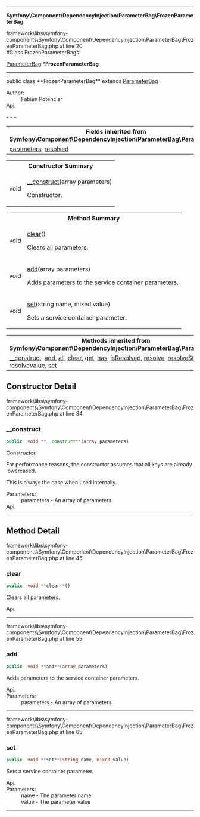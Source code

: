 - - -

**Symfony\Component\DependencyInjection\ParameterBag\FrozenParameterBag**
<div class="location">framework\libs\symfony-components\Symfony\Component\DependencyInjection\ParameterBag\FrozenParameterBag.php at line 20</div>
#Class FrozenParameterBag#

<a href="https://github.com/JeyDotC/Hirudo-docs/blob/master/symfony/component/dependencyinjection/parameterbag/parameterbag.html">ParameterBag</a>
    ***FrozenParameterBag**


- - -

<p class="signature">public  class **FrozenParameterBag**
extends <a href="https://github.com/JeyDotC/Hirudo-docs/blob/master/symfony/component/dependencyinjection/parameterbag/parameterbag.html">ParameterBag</a>

</p>

<div class="comment" id="overview_description"><p></p></div>

<dl>
<dt>Author:</dt>
<dd>Fabien Potencier <fabien@symfony.com></dd>
<dt>Api.</dt>
</dl>
- - -

<table class="inherit">
<tr><th colspan="2">Fields inherited from Symfony\Component\DependencyInjection\ParameterBag\ParameterBag</th></tr>
<tr><td><a href="https://github.com/JeyDotC/Hirudo-docs/blob/master/symfony/component/dependencyinjection/parameterbag/parameterbag.html#parameters">parameters</a>, <a href="https://github.com/JeyDotC/Hirudo-docs/blob/master/symfony/component/dependencyinjection/parameterbag/parameterbag.html#resolved">resolved</a></td></tr></table>

<table id="summary_constructor">
<tr><th colspan="2">Constructor Summary</th></tr>
<tr>
<td class="type"> void</td>
<td class="description"><p class="name"><a href="#__construct">__construct</a>(array parameters)</p><p class="description">Constructor.
</p></td>
</tr>
</table>

<table id="summary_method">
<tr><th colspan="2">Method Summary</th></tr>
<tr>
<td class="type"> void</td>
<td class="description"><p class="name"><a href="#clear">clear</a>()</p><p class="description">Clears all parameters.</p></td>
</tr>
<tr>
<td class="type"> void</td>
<td class="description"><p class="name"><a href="#add">add</a>(array parameters)</p><p class="description">Adds parameters to the service container parameters.</p></td>
</tr>
<tr>
<td class="type"> void</td>
<td class="description"><p class="name"><a href="#set">set</a>(string name, mixed value)</p><p class="description">Sets a service container parameter.</p></td>
</tr>
</table>

<table class="inherit">
<tr><th colspan="2">Methods inherited from Symfony\Component\DependencyInjection\ParameterBag\ParameterBag</th></tr>
<tr><td><a href="https://github.com/JeyDotC/Hirudo-docs/blob/master/symfony/component/dependencyinjection/parameterbag/parameterbag.html#__construct()">__construct</a>, <a href="https://github.com/JeyDotC/Hirudo-docs/blob/master/symfony/component/dependencyinjection/parameterbag/parameterbag.html#add()">add</a>, <a href="https://github.com/JeyDotC/Hirudo-docs/blob/master/symfony/component/dependencyinjection/parameterbag/parameterbag.html#all()">all</a>, <a href="https://github.com/JeyDotC/Hirudo-docs/blob/master/symfony/component/dependencyinjection/parameterbag/parameterbag.html#clear()">clear</a>, <a href="https://github.com/JeyDotC/Hirudo-docs/blob/master/symfony/component/dependencyinjection/parameterbag/parameterbag.html#get()">get</a>, <a href="https://github.com/JeyDotC/Hirudo-docs/blob/master/symfony/component/dependencyinjection/parameterbag/parameterbag.html#has()">has</a>, <a href="https://github.com/JeyDotC/Hirudo-docs/blob/master/symfony/component/dependencyinjection/parameterbag/parameterbag.html#isResolved()">isResolved</a>, <a href="https://github.com/JeyDotC/Hirudo-docs/blob/master/symfony/component/dependencyinjection/parameterbag/parameterbag.html#resolve()">resolve</a>, <a href="https://github.com/JeyDotC/Hirudo-docs/blob/master/symfony/component/dependencyinjection/parameterbag/parameterbag.html#resolveString()">resolveString</a>, <a href="https://github.com/JeyDotC/Hirudo-docs/blob/master/symfony/component/dependencyinjection/parameterbag/parameterbag.html#resolveValue()">resolveValue</a>, <a href="https://github.com/JeyDotC/Hirudo-docs/blob/master/symfony/component/dependencyinjection/parameterbag/parameterbag.html#set()">set</a></td></tr></table>

<h2 id="detail_method">Constructor Detail</h2>
<div class="location">framework\libs\symfony-components\Symfony\Component\DependencyInjection\ParameterBag\FrozenParameterBag.php at line 34</div>
<h3 id="__construct()">__construct</h3>

```php
public  void **__construct**(array parameters)
```
<div class="details">
<p>Constructor.</p><p>For performance reasons, the constructor assumes that
all keys are already lowercased.</p><p>This is always the case when used internally.</p><dl>
<dt>Parameters:</dt>
<dd>parameters - An array of parameters</dd>
<dt>Api.</dt>
</dl>
</div>

- - -

<h2 id="detail_method">Method Detail</h2>
<div class="location">framework\libs\symfony-components\Symfony\Component\DependencyInjection\ParameterBag\FrozenParameterBag.php at line 45</div>
<h3 id="clear()">clear</h3>

```php
public  void **clear**()
```
<div class="details">
<p>Clears all parameters.</p><dl>
<dt>Api.</dt>
</dl>
</div>

- - -

<div class="location">framework\libs\symfony-components\Symfony\Component\DependencyInjection\ParameterBag\FrozenParameterBag.php at line 55</div>
<h3 id="add()">add</h3>

```php
public  void **add**(array parameters)
```
<div class="details">
<p>Adds parameters to the service container parameters.</p><dl>
<dt>Api.</dt>
<dt>Parameters:</dt>
<dd>parameters - An array of parameters</dd>
</dl>
</div>

- - -

<div class="location">framework\libs\symfony-components\Symfony\Component\DependencyInjection\ParameterBag\FrozenParameterBag.php at line 65</div>
<h3 id="set()">set</h3>

```php
public  void **set**(string name, mixed value)
```
<div class="details">
<p>Sets a service container parameter.</p><dl>
<dt>Api.</dt>
<dt>Parameters:</dt>
<dd>name - The parameter name</dd>
<dd>value - The parameter value</dd>
</dl>
</div>

- - -

